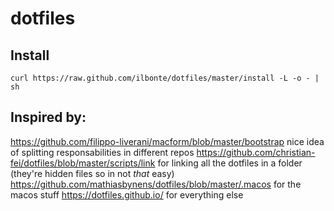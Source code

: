 # dotfiles

## Install
```
curl https://raw.github.com/ilbonte/dotfiles/master/install -L -o - | sh
```

## Inspired by:

https://github.com/filippo-liverani/macform/blob/master/bootstrap nice idea of splitting responsabilities in different repos
https://github.com/christian-fei/dotfiles/blob/master/scripts/link for linking all the dotfiles in a folder (they're hidden files so in not _that_ easy)
https://github.com/mathiasbynens/dotfiles/blob/master/.macos for the macos stuff
https://dotfiles.github.io/ for everything else
